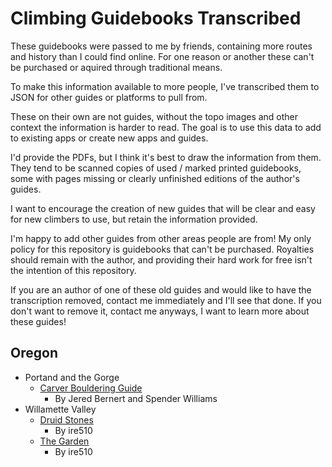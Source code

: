 # Climbing Guidebooks Transcribed

These guidebooks were passed to me by friends, containing more routes and history than I could find online. For one reason or another these can't be purchased or aquired through traditional means.

To make this information available to more people, I've transcribed them to JSON for other guides or platforms to pull from.

These on their own are not guides, without the topo images and other context the information is harder to read. The goal is to use this data to add to existing apps or create new apps and guides.

I'd provide the PDFs, but I think it's best to draw the information from them. They tend to be scanned copies of used / marked printed guidebooks, some with pages missing or clearly unfinished editions of the author's guides.

I want to encourage the creation of new guides that will be clear and easy for new climbers to use, but retain the information provided.

I'm happy to add other guides from other areas people are from! My only policy for this repository is guidebooks that can't be purchased. Royalties should remain with the author, and providing their hard work for free isn't the intention of this repository.

If you are an author of one of these old guides and would like to have the transcription removed, contact me immediately and I'll see that done. If you don't want to remove it, contact me anyways, I want to learn more about these guides!

## Oregon

- Portand and the Gorge
  - [Carver Bouldering Guide](https://github.com/andyruwruw/climbing-guidebooks-transcribed/blob/main/oregon/portland-and-the-gorge/carver-bouldering-guide.json)
    - By Jered Bernert and Spender Williams
- Willamette Valley
  - [Druid Stones](https://github.com/andyruwruw/climbing-guidebooks-transcribed/blob/main/oregon/willamette-valley/druid-stones.json)
    - By ire510
  - [The Garden](https://github.com/andyruwruw/climbing-guidebooks-transcribed/blob/main/oregon/willamette-valley/the-garden.json)
    - By ire510
